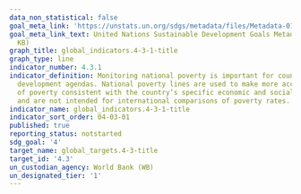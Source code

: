 ```yaml
---
data_non_statistical: false
goal_meta_link: 'https://unstats.un.org/sdgs/metadata/files/Metadata-01-02-01.pdf '
goal_meta_link_text: United Nations Sustainable Development Goals Metadata (PDF 98.2
  KB)
graph_title: global_indicators.4-3-1-title
graph_type: line
indicator_number: 4.3.1
indicator_definition: Monitoring national poverty is important for country-specific
  development agendas. National poverty lines are used to make more accurate estimates
  of poverty consistent with the country’s specific economic and social circumstances,
  and are not intended for international comparisons of poverty rates.
indicator_name: global_indicators.4-3-1-title
indicator_sort_order: 04-03-01
published: true
reporting_status: notstarted
sdg_goal: '4'
target_name: global_targets.4-3-title
target_id: '4.3'
un_custodian_agency: World Bank (WB)
un_designated_tier: '1'
---
```

